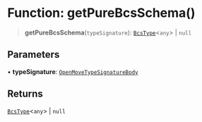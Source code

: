 # Function: getPureBcsSchema()

> **getPureBcsSchema**(`typeSignature`): [`BcsType`](../../bcs/classes/BcsType.md)\<`any`\> \| `null`

## Parameters

• **typeSignature**: [`OpenMoveTypeSignatureBody`](../type-aliases/OpenMoveTypeSignatureBody.md)

## Returns

[`BcsType`](../../bcs/classes/BcsType.md)\<`any`\> \| `null`
